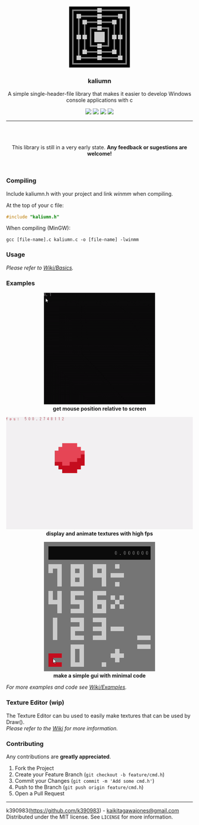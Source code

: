 <p align="center">
  <img src="assets/logo.png" alt="Logo">
  <h3 align="center"><b>kaliumn</b></h1>
  <p align="center">A simple single-header-file library that makes it easier to develop Windows console applications with c</p>
  <p align="center">
  <img src="https://img.shields.io/github/license/k390983/kaliumn"> <img src="https://img.shields.io/github/repo-size/k390983/kaliumn"> <img src="https://img.shields.io/github/issues/k390983/kaliumn"> <img src="https://img.shields.io/badge/platform-windows-blue">
  </p>
</p>

----

<br><br>

<p align="center">This library is still in a very early state. <b>Any feedback or sugestions are welcome!</b></p>

<br>

### Compiling

Include kaliumn.h with your project and link *winmm* when compiling.

At the top of your c file:

```c
#include "kaliumn.h"
```

When compiling (MinGW):

```
gcc [file-name].c kaliumn.c -o [file-name] -lwinmm
```

### Usage

*Please refer to [Wiki/Basics](https://github.com/k390983/kaliumn/wiki#basicschange-the-text-color).*

### Examples

<p align="center"><img src="assets/mousePos.gif" alt="mouse position" width="300"/><br><b>get mouse position relative to screen</b></p>
<p align="center"><img src="assets/bouncingBall.gif" alt="bouncing ball width="300"/><br><b>display and animate textures with high fps</b></p>
<p align="center"><img src="assets/calculator.gif" alt="calculator" width="300"/><br><b>make a simple gui with minimal code</b></p>

*For more examples and code see [Wiki/Examples](https://github.com/k390983/kaliumn/wiki/Examples).*

### Texture Editor (wip)
The Texture Editor can bu used to easily make textures that can be used by Draw().    
*Please refer to the [Wiki](https://github.com/k390983/cmd.h/wiki) for more imformation.*

### Contributing
Any contributions are **greatly appreciated**.

1. Fork the Project
2. Create your Feature Branch (`git checkout -b feature/cmd.h`)
3. Commit your Changes (`git commit -m 'Add some cmd.h'`)
4. Push to the Branch (`git push origin feature/cmd.h`)
5. Open a Pull Request

----

k390983(https://github.com/k390983) - kaikitagawajones@gmail.com    
Distributed under the MIT license. See `LICENSE` for more information.
